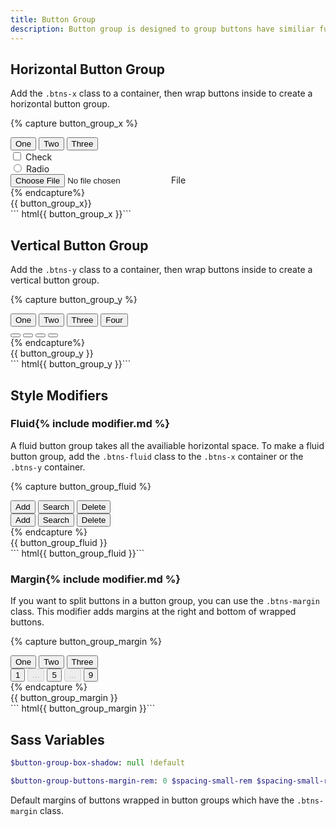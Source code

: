 ```yaml
---
title: Button Group
description: Button group is designed to group buttons have similiar functions together.
---
```


## Horizontal Button Group

Add the `.btns-x` class to a container, then wrap buttons inside
to create a horizontal button group.

{% capture button_group_x %}
<div class="btns-x">
  <button class="btn btn-primary">One</button>
  <button class="btn btn-primary">Two</button>
  <button class="btn btn-primary">Three</button>
</div>
<div class="btns-x">
  <div class="btn-check btn-hollow-primary">
    <input type="checkbox">
    <label>Check</label>
  </div>
  <div class="btn-radio btn-hollow-primary">
    <input type="radio">
    <label>Radio</label>
  </div>
  <div class="btn-file btn-hollow-primary">
    <input type="file">
    <label>File</label>
  </div>
</div>
{% endcapture%}
<div class="button-example">
  {{ button_group_x}}  
</div>
``` html{{ button_group_x }}```

## Vertical Button Group

Add the `.btns-y` class to a container, then wrap buttons inside
to create a vertical button group.

{% capture button_group_y %}
<div class="btns-y">
  <button class="btn btn-ico-left btn-hollow-secondary">One <i class="ico ico-plus"></i></button>
  <button class="btn btn-ico-left btn-hollow-secondary">Two <i class="ico ico-cross"></i></button>
  <button class="btn btn-ico-left btn-hollow-secondary">Three <i class="ico ico-search"></i></button>
  <button class="btn btn-ico-left btn-hollow-secondary">Four <i class="ico ico-menu"></i></button>
</div>
<div class="btns-y">
  <button class="btn btn-ico btn-primary"><i class="ico ico-up"></i></button>
  <button class="btn btn-ico btn-primary"><i class="ico ico-right"></i></button>
  <button class="btn btn-ico btn-primary"><i class="ico ico-down"></i></button>
  <button class="btn btn-ico btn-primary"><i class="ico ico-left"></i></button>
</div>
{% endcapture%}
<div class="button-example">
  {{ button_group_y }}
</div>
``` html{{ button_group_y }}```

## Style Modifiers

### Fluid{% include modifier.md %}

A fluid button group takes all the availiable horizontal space.
To make a fluid button group, add the `.btns-fluid` class to the
`.btns-x` container or the `.btns-y` container.

{% capture button_group_fluid %}
<div class="btns-x btns-fluid">
  <button class="btn btn-ico-top btn-primary">Add <i class="ico ico-plus"></i></button>
  <button class="btn btn-ico-top btn-primary">Search <i class="ico ico-search"></i></button>
  <button class="btn btn-ico-top btn-primary">Delete <i class="ico ico-cross"></i></button>
</div>
<div class="btns-y btns-fluid">
  <button class="btn btn-ico-left btn-hollow-secondary">Add <i class="ico ico-plus"></i></button>
  <button class="btn btn-ico-left btn-hollow-secondary">Search <i class="ico ico-search"></i></button>
  <button class="btn btn-ico-left btn-hollow-secondary">Delete <i class="ico ico-cross"></i></button>
</div>
{% endcapture %}
<div class="button-example">
  {{ button_group_fluid }}
</div>
``` html{{ button_group_fluid }}```

### Margin{% include modifier.md %}

If you want to split buttons in a button group, you can use the `.btns-margin` class.
This modifier adds margins at the right and bottom of wrapped buttons.

{% capture button_group_margin %}
<div class="btns-y btns-margin">
  <button class="btn btn-hollow-primary">One</button>
  <button class="btn btn-hollow-primary">Two</button>
  <button class="btn btn-hollow-primary">Three</button>
</div>
<div class="btns-x btns-margin">
  <button class="btn btn-hollow-secondary">1</button>
  <button class="btn btn-hollow-secondary" disabled>...</button>
  <button class="btn btn-dark">5</button>
  <button class="btn btn-hollow-secondary" disabled>...</button>
  <button class="btn btn-hollow-secondary">9</button>
</div>
{% endcapture %}
<div class="button-example">
  {{ button_group_margin }}
</div>
``` html{{ button_group_margin }}```

## Sass Variables

``` sass
$button-group-box-shadow: null !default
```

``` sass
$button-group-buttons-margin-rem: 0 $spacing-small-rem $spacing-small-rem 0 !default
```

Default margins of buttons wrapped in button groups
which have the `.btns-margin` class.